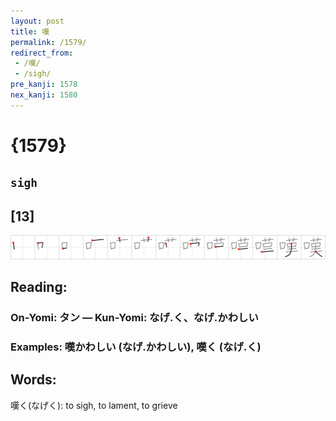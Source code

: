 ```yaml
---
layout: post
title: 嘆
permalink: /1579/
redirect_from:
 - /嘆/
 - /sigh/
pre_kanji: 1578
nex_kanji: 1580
---
```


# {1579}

## `sigh`

## [13]

<div class="stroke"><img src="../images/E59886.png" /></div>

## Reading:

### On-Yomi: タン &mdash; Kun-Yomi: なげ.く、なげ.かわしい

### Examples: 嘆かわしい (なげ.かわしい), 嘆く (なげ.く)

## Words:

嘆く(なげく): to sigh, to lament, to grieve

